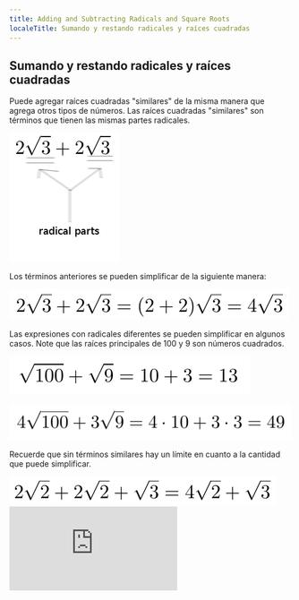 ```yaml
---
title: Adding and Subtracting Radicals and Square Roots
localeTitle: Sumando y restando radicales y raíces cuadradas
---
```

## Sumando y restando radicales y raíces cuadradas

Puede agregar raíces cuadradas "similares" de la misma manera que agrega otros tipos de números. Las raíces cuadradas "similares" son términos que tienen las mismas partes radicales.

![Fórmula que muestra 2 veces la raíz cuadrada de 3 más 2 veces la raíz cuadrada de 3 con flechas que apuntan a las partes de la raíz cuadrada como las partes radicales](https://github.com/codersc/freeCodeCamp-article-images/blob/master/article1img1.png?raw=true)

Los términos anteriores se pueden simplificar de la siguiente manera:

![Fórmula que muestra 2 veces la raíz cuadrada de 3 más 2 veces la raíz cuadrada de 3 es igual a (2 + 2) veces la raíz cuadrada de 3 que es igual a 4 veces la raíz cuadrada de 3](https://github.com/codersc/freeCodeCamp-article-images/blob/master/article1img2.png?raw=true)

Las expresiones con radicales diferentes se pueden simplificar en algunos casos. Note que las raíces principales de 100 y 9 son números cuadrados.

![Fórmula que muestra la raíz cuadrada de 100 más la raíz cuadrada de 9 es igual a 10 más 3 que es igual a 13](https://github.com/codersc/freeCodeCamp-article-images/blob/master/article1img3.png?raw=true)

![Fórmula que muestra 4 veces la raíz cuadrada de 100 más 3 veces la raíz cuadrada de 9 es igual a 4 veces 10 más 3 veces 3 que es igual a 49](https://github.com/codersc/freeCodeCamp-article-images/blob/master/article1img4.png?raw=true)

Recuerde que sin términos similares hay un límite en cuanto a la cantidad que puede simplificar.

![Fórmula que muestra 2 veces la raíz cuadrada de 2 más 2 veces la raíz cuadrada de 2 más la raíz cuadrada de 3 es igual a 4 veces la raíz cuadrada de 2 más la raíz cuadrada de 3](https://github.com/codersc/freeCodeCamp-article-images/blob/master/article1img5.png?raw=true) ![\ sqrt {12} + \ sqrt {3} = \ sqrt {4 \ times 3} + \ sqrt {3}](http://www.sciweavers.org/tex2img.php?eq=%20%5Csqrt%7B12%7D%20%2B%20%5Csqrt%7B3%7D%20%3D%20%5Csqrt%7B4%20%5Ctimes%203%7D%20%2B%20%5Csqrt%7B3%7D&bc=White&fc=Black&im=jpg&fs=12&ff=arev&edit=0)